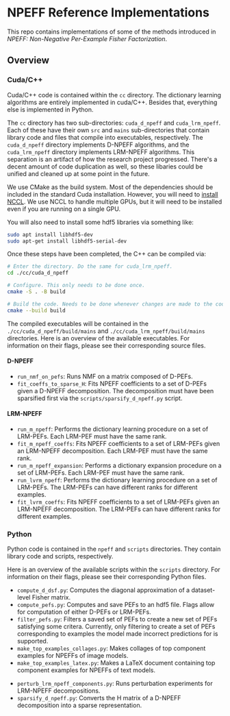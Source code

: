 # NPEFF Reference Implementations
<!-- Reference implementation of NPEFF stuff. -->

<!-- TODO: Link paper once on arxiv. -->
This repo contains implementations of some of the methods introduced in *NPEFF: Non-Negative Per-Example Fisher Factorization*.

## Overview

### Cuda/C++
Cuda/C++ code is contained within the `cc` directory.
The dictionary learning algorithms are entirely implemented in cuda/C++.
Besides that, everything else is implemented in Python.

The `cc` directory has two sub-directories: `cuda_d_npeff` and `cuda_lrm_npeff`.
Each of these have their own `src` and `mains` sub-directories that contain library code
and files that compile into executables, respectively.
The `cuda_d_npeff` directory implements D-NPEFF algorithms, and the `cuda_lrm_npeff`
directory implements LRM-NPEFF algorithms.
This separation is an artifact of how the research project progressed.
There's a decent amount of code duplication as well, so these libaries could be unified
and cleaned up at some point in the future.

We use CMake as the build system.
Most of the dependencies should be included in the standard Cuda installation.
However, you will need to [install NCCL](https://docs.nvidia.com/deeplearning/nccl/install-guide/index.html#down).
We use NCCL to handle multiple GPUs, but it will need to be installed even if you are running
on a single GPU.

You will also need to install some hdf5 libraries via something like:
```bash
sudo apt install libhdf5-dev
sudo apt-get install libhdf5-serial-dev
```

Once these steps have been completed, the C++ can be compiled via:
```bash
# Enter the directory. Do the same for cuda_lrm_npeff.
cd ./cc/cuda_d_npeff

# Configure. This only needs to be done once.
cmake -S . -B build

# Build the code. Needs to be done whenever changes are made to the code.
cmake --build build
```

The compiled executables will be contained in the `./cc/cuda_d_npeff/build/mains` and `./cc/cuda_lrm_npeff/build/mains`
directories.
Here is an overview of the available executables.
For information on their flags, please see their corresponding source files.

#### D-NPEFF
- `run_nmf_on_pefs`: Runs NMF on a matrix composed of D-PEFs. 
- `fit_coeffs_to_sparse_H`: Fits NPEFF coefficients to a set of D-PEFs given a D-NPEFF decomposition. The decomposition must have been sparsified first via the `scripts/sparsify_d_npeff.py` script.


#### LRM-NPEFF
- `run_m_npeff`: Performs the dictionary learning procedure on a set of LRM-PEFs. Each LRM-PEF must have the same rank.
- `fit_m_npeff_coeffs`: Fits NPEFF coefficients to a set of LRM-PEFs given an LRM-NPEFF decomposition. Each LRM-PEF must have the same rank.
- `run_m_npeff_expansion`: Performs a dictionary expansion procedure on a set of LRM-PEFs. Each LRM-PEF must have the same rank.
- `run_lvrm_npeff`: Performs the dictionary learning procedure on a set of LRM-PEFs. The LRM-PEFs can have different ranks for different examples.
- `fit_lvrm_coeffs`: Fits NPEFF coefficients to a set of LRM-PEFs given an LRM-NPEFF decomposition. The LRM-PEFs can have different ranks for different examples.


### Python
Python code is contained in the `npeff` and `scripts` directories.
They contain library code and scripts, respectively.

Here is an overview of the available scripts within the `scripts` directory.
For information on their flags, please see their corresponding Python files.

- `compute_d_dsf.py`: Computes the diagonal approximation of a dataset-level Fisher matrix.
- `compute_pefs.py`: Computes and save PEFs to an hdf5 file. Flags allow for computation of either D-PEFs or LRM-PEFs.
- `filter_pefs.py`: Filters a saved set of PEFs to create a new set of PEFs satisfying some critera. Currently, only filtering to create a set of PEFs corresponding to examples the model made incorrect predictions for is supported.
- `make_top_examples_collages.py`: Makes collages of top component examples for NPEFFs of image models.
- `make_top_examples_latex.py`: Makes a LaTeX document containing top component examples for NPEFFs of text models.
<!-- - `perturb_d_npeff_components.py`:  -->
- `perturb_lrm_npeff_components.py`: Runs perturbation experiments for LRM-NPEFF decompositions.
- `sparsify_d_npeff.py`: Converts the H matrix of a D-NPEFF decomposition into a sparse representation.


<!-- ## Example Workflows -->


